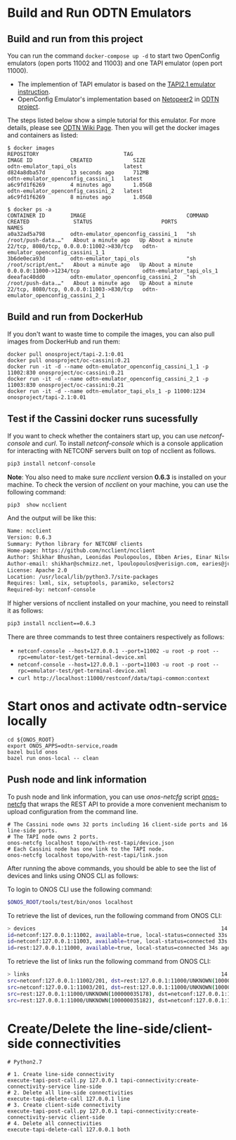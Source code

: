 # Build and Run ODTN Emulators 

## Build and run from this project
You can run the command `docker-compose up -d` to start two OpenConfig emulators (open ports 11002 and 11003) and one TAPI emulator (open port 11000). 
* The implemention of TAPI emulator is based on the [TAPI2.1 emulator instruction](https://docs.google.com/document/d/1YvtFbmir9jxbDp1hJHtYr9tPtDz6_tsxx9xkmG689Ik/edit).
* OpenConfig Emulator's implementation based on [Netopeer2](https://github.com/CESNET/Netopeer2) in [ODTN project](https://www.opennetworking.org/odtn/). 

The steps listed below show a simple tutorial for this emulator. For more details, please see [ODTN Wiki Page](https://wiki.onosproject.org/display/ODTN/ODTN). Then you will get the docker images and containers as listed:
```
$ docker images
REPOSITORY                           TAG                                IMAGE ID            CREATED             SIZE
odtn-emulator_tapi_ols               latest                             d824a8dba57d        13 seconds ago      712MB
odtn-emulator_openconfig_cassini_1   latest                             a6c9fd1f6269        4 minutes ago       1.05GB
odtn-emulator_openconfig_cassini_2   latest                             a6c9fd1f6269        8 minutes ago       1.05GB

$ docker ps -a
CONTAINER ID        IMAGE                                COMMAND                  CREATED              STATUS                      PORTS                                      NAMES
a0a32ad5a798        odtn-emulator_openconfig_cassini_1   "sh /root/push-data.…"   About a minute ago   Up About a minute           22/tcp, 8080/tcp, 0.0.0.0:11002->830/tcp   odtn-emulator_openconfig_cassini_1_1
3b6de0eca93d        odtn-emulator_tapi_ols               "sh /root/script/ent…"   About a minute ago   Up About a minute           0.0.0.0:11000->1234/tcp                    odtn-emulator_tapi_ols_1
deeafac40dd0        odtn-emulator_openconfig_cassini_2   "sh /root/push-data.…"   About a minute ago   Up About a minute           22/tcp, 8080/tcp, 0.0.0.0:11003->830/tcp   odtn-emulator_openconfig_cassini_2_1
```
## Build and run from DockerHub
If you don't want to waste time to compile the images, you can also pull images from DockerHub and run them:

```shell
docker pull onosproject/tapi-2.1:0.01
docker pull onosproject/oc-cassini:0.21
docker run -it -d --name odtn-emulator_openconfig_cassini_1_1 -p 11002:830 onosproject/oc-cassini:0.21
docker run -it -d --name odtn-emulator_openconfig_cassini_2_1 -p 11003:830 onosproject/oc-cassini:0.21
docker run -it -d --name odtn-emulator_tapi_ols_1 -p 11000:1234 onosproject/tapi-2.1:0.01
```

## Test if the Cassini docker runs sucessfully
If you want to check whether the containers start up, you can use *netconf-console* and *curl*. To install *netconf-console* which is a  console application for interacting with NETCONF servers built on top of ncclient as follows.

```bash
pip3 install netconf-console
```

**Note**: You also need to make sure   *ncclient* version **0.6.3**  is installed on your machine. To check the version of *ncclient* on your machine, you can use the following command:
```bash
pip3  show ncclient
```

And the output will be like this:
```bash
Name: ncclient
Version: 0.6.3
Summary: Python library for NETCONF clients
Home-page: https://github.com/ncclient/ncclient
Author: Shikhar Bhushan, Leonidas Poulopoulos, Ebben Aries, Einar Nilsen-Nygaard
Author-email: shikhar@schmizz.net, lpoulopoulos@verisign.com, earies@juniper.net, einarnn@gmail.com
License: Apache 2.0
Location: /usr/local/lib/python3.7/site-packages
Requires: lxml, six, setuptools, paramiko, selectors2
Required-by: netconf-console
```


 If higher versions of ncclient installed on your machine, you need to reinstall it as follows:

```bash
pip3 install ncclient==0.6.3
```


There are three commands to test three containers respectively as follows:

* `netconf-console --host=127.0.0.1 --port=11002 -u root -p root --rpc=emulator-test/get-terminal-device.xml`
* `netconf-console --host=127.0.0.1 --port=11003 -u root -p root --rpc=emulator-test/get-terminal-device.xml`
* `curl http://localhost:11000/restconf/data/tapi-common:context`



# Start onos and activate odtn-service locally

```shell
cd ${ONOS_ROOT}
export ONOS_APPS=odtn-service,roadm
bazel build onos
bazel run onos-local -- clean
```

## Push node and link information
To push node and link information, you can use *onos-netcfg* script [onos-netcfg](https://github.com/opennetworkinglab/onos/tree/master/tools/package/runtime/bin/onos-netcfg)  that wraps the REST API to provide a more convenient mechanism to upload configuration from the command line. 

```shell
# The Cassini node owns 32 ports including 16 client-side ports and 16 line-side ports.
# The TAPI node owns 2 ports.
onos-netcfg localhost topo/with-rest-tapi/device.json
# Each Cassini node has one link to the TAPI node.
onos-netcfg localhost topo/with-rest-tapi/link.json
```

After running the above commands, you should be able to see the list of devices and links using ONOS CLI as follows:

To login to ONOS CLI use the following command:
```bash
$ONOS_ROOT/tools/test/bin/onos localhost
```
To retrieve the list of devices, run the following command from ONOS CLI:
```bash
> devices                                                           14:32:02
id=netconf:127.0.0.1:11002, available=true, local-status=connected 33s ago, role=MASTER, type=TERMINAL_DEVICE, mfr=EDGECORE, hw=Cassini, sw=OcNOS, serial=, chassis=1, driver=cassini-ocnos, ipaddress=127.0.0.1, locType=none, name=cassini2, port=11002, protocol=NETCONF
id=netconf:127.0.0.1:11003, available=true, local-status=connected 33s ago, role=MASTER, type=TERMINAL_DEVICE, mfr=EDGECORE, hw=Cassini, sw=OcNOS, serial=, chassis=1, driver=cassini-ocnos, ipaddress=127.0.0.1, locType=none, name=cassini1, port=11003, protocol=NETCONF
id=rest:127.0.0.1:11000, available=true, local-status=connected 34s ago, role=MASTER, type=OLS, mfr=Tapi, hw=0, sw=2.1, serial=Unknown, chassis=0, driver=ols, locType=none, name=rest:127.0.0.1:11000, protocol=REST
```
To retrieve the list of links run the following command from ONOS CLI:

```bash
> links                                                             14:32:04
src=netconf:127.0.0.1:11002/201, dst=rest:127.0.0.1:11000/UNKNOWN(100000035178), type=OPTICAL, state=ACTIVE, durable=true, metric=1.0, expected=true
src=netconf:127.0.0.1:11003/201, dst=rest:127.0.0.1:11000/UNKNOWN(100000035182), type=OPTICAL, state=ACTIVE, durable=true, metric=1.0, expected=true
src=rest:127.0.0.1:11000/UNKNOWN(100000035178), dst=netconf:127.0.0.1:11002/201, type=OPTICAL, state=ACTIVE, durable=true, metric=1.0, expected=true
src=rest:127.0.0.1:11000/UNKNOWN(100000035182), dst=netconf:127.0.0.1:11003/201, type=OPTICAL, state=ACTIVE, durable=true, metric=1.0, expected=true
```

# Create/Delete the line-side/client-side connectivities

```shell
# Python2.7

# 1. Create line-side connectivity
execute-tapi-post-call.py 127.0.0.1 tapi-connectivity:create-connectivity-service line-side
# 2. Delete all line-side connectivities
execute-tapi-delete-call 127.0.0.1 line
# 3. Create client-side connectivity
execute-tapi-post-call.py 127.0.0.1 tapi-connectivity:create-connectivity-servic client-side
# 4. Delete all connectivities
execute-tapi-delete-call 127.0.0.1 both
```
